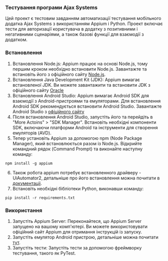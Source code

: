 ### Тестування програми Ajax Systems
Цей проект є тестовим завданням автоматизації тестування мобільного додатка Ajax Systems з використанням Appium і Python. Проект включає тести для авторизації користувача в додатку з позитивними і негативними сценаріями, а також базові функції для взаємодії з додатком.

### Встановлення
1) Встановлення Node.js: Appium працює на основі Node.js, тому першим кроком необхідно встановити Node.js. Завантажте та встановіть його з офіційного сайту [Node.js](https://nodejs.org/).
2) Встановлення Java Development Kit (JDK): Appium вимагає встановленої JDK. Ви можете завантажити та встановити JDK з офіційного сайту [Oracle](https://www.oracle.com/java/technologies/javase-downloads.html)
3) Встановлення Android Studio: Appium вимагає Android SDK для взаємодії з Android-пристроями та емуляторами. Для встановлення Android SDK рекомендується встановити Android Studio. Завантажте Android Studio з [офіційного сайту](https://developer.android.com/studio)
4) Після встановлення Android Studio, запустіть його та перейдіть в "More Actoins" > "SDK Manager". Встановіть необхідні компоненти SDK, включаючи платформи Android та інструменти для створення емуляторів (AVD).
5) Тепер установіть Appium за допомогою npm (Node Package Manager), який встановлюється разом із Node.js. Відкрийте командний рядок (Command Prompt) та виконайте наступну команду: 
```shell
npm install -g appium
```
6) Також робота appium потребує встановленного драйверу - UiAutomator2, детальніше про його встановлення можна почитати в [документаціі](https://appium.io/docs/en/2.0/quickstart/uiauto2-driver/).
7) Встановіть необхідні бібліотеки Python, виконавши команду:
```shell
pip install -r requirements.txt
```

### Використання
1) Запустіть Appium Server: Переконайтеся, що Appium Server запущено на вашому комп'ютері. Ви можете використовувати офіційний сайт Appium для отримання інструкцій із запуску.
2) Запустіть емулятор Android пристрою, детальніше можна почитати [тут](https://developer.android.com/studio/run/emulator).
3) Запустіть тести: Запустіть тести за допомогою фреймворку тестування, такого як PyTest.
